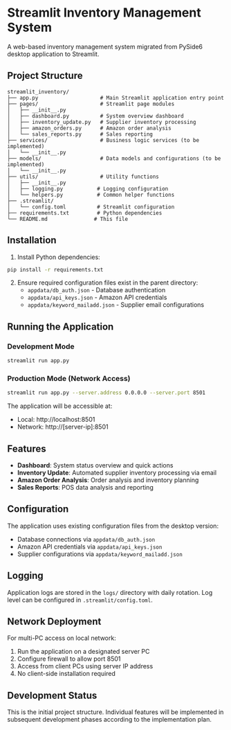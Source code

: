 # Streamlit Inventory Management System

A web-based inventory management system migrated from PySide6 desktop application to Streamlit.

## Project Structure

```
streamlit_inventory/
├── app.py                    # Main Streamlit application entry point
├── pages/                    # Streamlit page modules
│   ├── __init__.py
│   ├── dashboard.py          # System overview dashboard
│   ├── inventory_update.py   # Supplier inventory processing
│   ├── amazon_orders.py      # Amazon order analysis
│   └── sales_reports.py      # Sales reporting
├── services/                 # Business logic services (to be implemented)
│   └── __init__.py
├── models/                   # Data models and configurations (to be implemented)
│   └── __init__.py
├── utils/                    # Utility functions
│   ├── __init__.py
│   ├── logging.py           # Logging configuration
│   └── helpers.py           # Common helper functions
├── .streamlit/
│   └── config.toml          # Streamlit configuration
├── requirements.txt         # Python dependencies
└── README.md               # This file
```

## Installation

1. Install Python dependencies:
```bash
pip install -r requirements.txt
```

2. Ensure required configuration files exist in the parent directory:
   - `appdata/db_auth.json` - Database authentication
   - `appdata/api_keys.json` - Amazon API credentials
   - `appdata/keyword_mailadd.json` - Supplier email configurations

## Running the Application

### Development Mode
```bash
streamlit run app.py
```

### Production Mode (Network Access)
```bash
streamlit run app.py --server.address 0.0.0.0 --server.port 8501
```

The application will be accessible at:
- Local: http://localhost:8501
- Network: http://[server-ip]:8501

## Features

- **Dashboard**: System status overview and quick actions
- **Inventory Update**: Automated supplier inventory processing via email
- **Amazon Order Analysis**: Order analysis and inventory planning
- **Sales Reports**: POS data analysis and reporting

## Configuration

The application uses existing configuration files from the desktop version:
- Database connections via `appdata/db_auth.json`
- Amazon API credentials via `appdata/api_keys.json`
- Supplier configurations via `appdata/keyword_mailadd.json`

## Logging

Application logs are stored in the `logs/` directory with daily rotation.
Log level can be configured in `.streamlit/config.toml`.

## Network Deployment

For multi-PC access on local network:
1. Run the application on a designated server PC
2. Configure firewall to allow port 8501
3. Access from client PCs using server IP address
4. No client-side installation required

## Development Status

This is the initial project structure. Individual features will be implemented in subsequent development phases according to the implementation plan.
